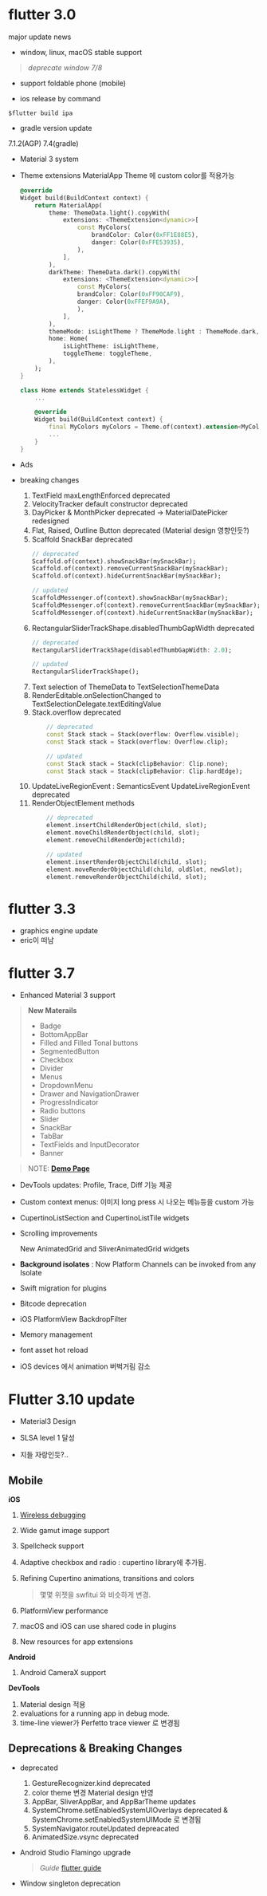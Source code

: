 # flutter 3.0

major update news

- window, linux, macOS stable support

> *deprecate window 7/8*

- support foldable phone (mobile)

- ios release by command

``` ternimal
$flutter build ipa
```

- gradle version update 

7.1.2(AGP) 7.4(gradle)

- Material 3 system 
- Theme extensions
    MaterialApp Theme 에 custom color를 적용가능

    ``` dart
    @override
    Widget build(BuildContext context) {
        return MaterialApp(
            theme: ThemeData.light().copyWith(
                extensions: <ThemeExtension<dynamic>>[
                    const MyColors(
                        brandColor: Color(0xFF1E88E5),
                        danger: Color(0xFFE53935),
                    ),
                ],
            ),
            darkTheme: ThemeData.dark().copyWith(
                extensions: <ThemeExtension<dynamic>>[
                    const MyColors(
                    brandColor: Color(0xFF90CAF9),
                    danger: Color(0xFFEF9A9A),
                    ),
                ],
            ),
            themeMode: isLightTheme ? ThemeMode.light : ThemeMode.dark,
            home: Home(
                isLightTheme: isLightTheme,
                toggleTheme: toggleTheme,
            ),
        );
    }

    class Home extends StatelessWidget {
        ...

        @override
        Widget build(BuildContext context) {
            final MyColors myColors = Theme.of(context).extension<MyColors>()!;
            ...
        }
    }
    ```

- Ads

- breaking changes
    1. TextField maxLengthEnforced deprecated
    2. VelocityTracker  default constructor deprecated
    3. DayPicker & MonthPicker deprecated -> MaterialDatePicker redesigned
    4. Flat, Raised, Outline Button deprecated (Material design 영향인듯?)
    5. Scaffold SnackBar deprecated
        ``` dart
        // deprecated
        Scaffold.of(context).showSnackBar(mySnackBar);
        Scaffold.of(context).removeCurrentSnackBar(mySnackBar);
        Scaffold.of(context).hideCurrentSnackBar(mySnackBar);

        // updated
        ScaffoldMessenger.of(context).showSnackBar(mySnackBar);
        ScaffoldMessenger.of(context).removeCurrentSnackBar(mySnackBar);
        ScaffoldMessenger.of(context).hideCurrentSnackBar(mySnackBar);
        ```
    6. RectangularSliderTrackShape.disabledThumbGapWidth deprecated
        ``` dart
        // deprecated
        RectangularSliderTrackShape(disabledThumbGapWidth: 2.0);

        // updated
        RectangularSliderTrackShape();
        ```
    7. Text selection of ThemeData to TextSelectionThemeData
    8. RenderEditable.onSelectionChanged to TextSelectionDelegate.textEditingValue
    9. Stack.overflow deprecated
        ``` dart
            // deprecated
            const Stack stack = Stack(overflow: Overflow.visible);
            const Stack stack = Stack(overflow: Overflow.clip);

            // updated
            const Stack stack = Stack(clipBehavior: Clip.none);
            const Stack stack = Stack(clipBehavior: Clip.hardEdge);
        ```
    10. UpdateLiveRegionEvent : SemanticsEvent UpdateLiveRegionEvent deprecated
    11. RenderObjectElement methods
        ``` dart
            // deprecated
            element.insertChildRenderObject(child, slot);
            element.moveChildRenderObject(child, slot);
            element.removeChildRenderObject(child);

            // updated
            element.insertRenderObjectChild(child, slot);
            element.moveRenderObjectChild(child, oldSlot, newSlot);
            element.removeRenderObjectChild(child, slot);
        ```

# flutter 3.3

- graphics engine update
- eric이 떠남


# flutter 3.7

- Enhanced Material 3 support
> **New Materails**
> * Badge
> * BottomAppBar
> * Filled and Filled Tonal buttons
> * SegmentedButton
> * Checkbox
> * Divider
> * Menus
> * DropdownMenu
> * Drawer and NavigationDrawer
> * ProgressIndicator
> * Radio buttons
> * Slider
> * SnackBar
> * TabBar
> * TextFields and InputDecorator
> * Banner

> NOTE: **[Demo Page](https://flutter.github.io/samples/web/material_3_demo/)**

- DevTools updates: Profile, Trace, Diff 기능 제공

- Custom context menus: 이미지 long press 시 나오는 메뉴등을 custom 가능

- CupertinoListSection and CupertinoListTile widgets

- Scrolling improvements

    New AnimatedGrid and SliverAnimatedGrid widgets

- **Background isolates** : Now Platform Channels can be invoked from any Isolate

- Swift migration for plugins
- Bitcode deprecation
- iOS PlatformView BackdropFilter
- Memory management
- font asset hot reload
- iOS devices 에서 animation 버벅거림 감소

# Flutter 3.10 update

- Material3 Design 

- SLSA level 1 달성

* 지들 자랑인듯?..


## Mobile

**iOS**
1. [Wireless debugging](https://docs.flutter.dev/get-started/install/macos#ios-setup)

2. Wide gamut image support 

3. Spellcheck support

4. Adaptive checkbox and radio : cupertino library에 추가됨.

5. Refining Cupertino animations, transitions and colors
    > 몇몇 위젯을 swfitui 와 비슷하게 변경.

6. PlatformView performance
 
7. macOS and iOS can use shared code in plugins

8. New resources for app extensions

**Android**

1. Android CameraX support

**DevTools**

1. Material design 적용
2. evaluations for a running app in debug mode.
3. time-line viewer가  Perfetto trace viewer 로 변경됨


## Deprecations & Breaking Changes

- deprecated
    1. GestureRecognizer.kind  deprecated
    2. color theme 변경 Material design 반영 
    3. AppBar, SliverAppBar, and AppBarTheme updates
    4. SystemChrome.setEnabledSystemUIOverlays deprecated & SystemChrome.setEnabledSystemUIMode 로 변경됨
    5. SystemNavigator.routeUpdated depreacated
    6. AnimatedSize.vsync deprecated

- Android Studio Flamingo upgrade
    > *Guide* [flutter guide](https://docs.flutter.dev/release/breaking-changes/android-java-gradle-migration-guide)
- Window singleton deprecation
